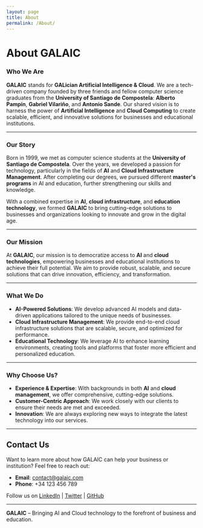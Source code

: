 ```yaml
---
layout: page
title: About
permalink: /About/
---
```


# About GALAIC

### Who We Are

**GALAIC** stands for **GALician Artificial Intelligence & Cloud**. We are a tech-driven company founded by three friends and fellow computer science graduates from the **University of Santiago de Compostela**: **Alberto Pampín**, **Gabriel Vilariño**, and **Antonio Sande**. Our shared vision is to harness the power of **Artificial Intelligence** and **Cloud Computing** to create scalable, efficient, and innovative solutions for businesses and educational institutions.

---

### Our Story

Born in 1999, we met as computer science students at the **University of Santiago de Compostela**. Over the years, we developed a passion for technology, particularly in the fields of **AI** and **Cloud Infrastructure Management**. After completing our degrees, we pursued different **master's programs** in AI and education, further strengthening our skills and knowledge.

With a combined expertise in **AI**, **cloud infrastructure**, and **education technology**, we formed **GALAIC** to bring cutting-edge solutions to businesses and organizations looking to innovate and grow in the digital age.

---

### Our Mission

At **GALAIC**, our mission is to democratize access to **AI** and **cloud technologies**, empowering businesses and educational institutions to achieve their full potential. We aim to provide robust, scalable, and secure solutions that can drive innovation, efficiency, and transformation.

---

### What We Do

- **AI-Powered Solutions**: We develop advanced AI models and data-driven applications tailored to the unique needs of businesses.
- **Cloud Infrastructure Management**: We provide end-to-end cloud infrastructure solutions that are scalable, secure, and optimized for performance.
- **Educational Technology**: We leverage AI to enhance learning environments, creating tools and platforms that foster more efficient and personalized education.

---

### Why Choose Us?

- **Experience & Expertise**: With backgrounds in both **AI** and **cloud management**, we offer comprehensive, cutting-edge solutions.
- **Customer-Centric Approach**: We work closely with our clients to ensure their needs are met and exceeded.
- **Innovation**: We are always exploring new ways to integrate the latest technology into our services.

---

## Contact Us

Want to learn more about how GALAIC can help your business or institution? Feel free to reach out:

- **Email**: [contact@galaic.com](mailto:contact@galaic.com)
- **Phone**: +34 123 456 789

Follow us on [LinkedIn](https://www.linkedin.com) | [Twitter](https://twitter.com) | [GitHub](https://github.com)

---

**GALAIC** – Bringing AI and Cloud technology to the forefront of business and education.

